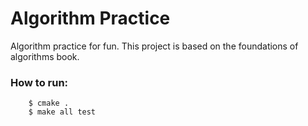 # Algorithm Practice

Algorithm practice for fun.
This project is based on the foundations of algorithms book.

### How to run:
```
    $ cmake .
    $ make all test
```
